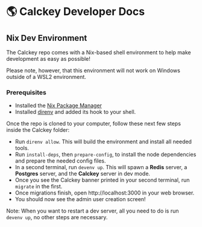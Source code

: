# 🌎 Calckey Developer Docs

## Nix Dev Environment
The Calckey repo comes with a Nix-based shell environment to help make development as easy as possible!

Please note, however, that this environment will not work on Windows outside of a WSL2 environment.

### Prerequisites

- Installed the [Nix Package Manager](https://nixos.org/download.html)
- Installed [direnv](https://direnv.net/docs/installation.html) and added its hook to your shell.

Once the repo is cloned to your computer, follow these next few steps inside the Calckey folder:

- Run `direnv allow`. This will build the environment and install all needed tools.
- Run `install-deps`, then `prepare-config`, to install the node dependencies and prepare the needed config files.
- In a second terminal,  run `devenv up`. This will spawn a **Redis** server, a **Postgres** server, and the **Calckey** server in dev mode.
- Once you see the Calckey banner printed in your second terminal, run `migrate` in the first.
- Once migrations finish, open http://localhost:3000 in your web browser.
- You should now see the admin user creation screen!

Note: When you want to restart a dev server, all you need to do is run `devenv up`, no other steps are necessary.
